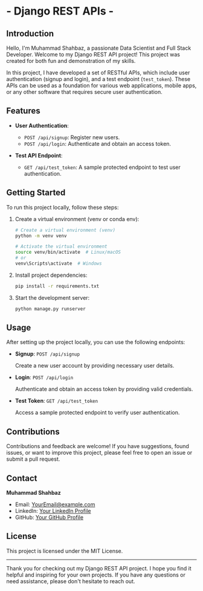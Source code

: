# - Django REST APIs -

## Introduction

Hello, I'm Muhammad Shahbaz, a passionate Data Scientist and Full Stack Developer. Welcome to my Django REST API project! This project was created for both fun and demonstration of my skills.

In this project, I have developed a set of RESTful APIs, which include user authentication (signup and login), and a test endpoint (`test_token`). These APIs can be used as a foundation for various web applications, mobile apps, or any other software that requires secure user authentication.

## Features

- **User Authentication**:

  - `POST /api/signup`: Register new users.
  - `POST /api/login`: Authenticate and obtain an access token.

- **Test API Endpoint**:
  - `GET /api/test_token`: A sample protected endpoint to test user authentication.

## Getting Started

To run this project locally, follow these steps:

1. Create a virtual environment (venv or conda env):

   ```bash
   # Create a virtual environment (venv)
   python -m venv venv

   # Activate the virtual environment
   source venv/bin/activate  # Linux/macOS
   # or
   venv\Scripts\activate  # Windows
   ```

2. Install project dependencies:

   ```bash
   pip install -r requirements.txt
   ```

3. Start the development server:

   ```bash
   python manage.py runserver
   ```

## Usage

After setting up the project locally, you can use the following endpoints:

- **Signup**: `POST /api/signup`

  Create a new user account by providing necessary user details.

- **Login**: `POST /api/login`

  Authenticate and obtain an access token by providing valid credentials.

- **Test Token**: `GET /api/test_token`

  Access a sample protected endpoint to verify user authentication.

## Contributions

Contributions and feedback are welcome! If you have suggestions, found issues, or want to improve this project, please feel free to open an issue or submit a pull request.

## Contact

**Muhammad Shahbaz**

- Email: [YourEmail@example.com](mailto:shahbiqureshi33@gmail.com)
- LinkedIn: [Your LinkedIn Profile](https://www.linkedin.com/in/mshahbazq)
- GitHub: [Your GitHub Profile](https://github.com/mshahbazq)

## License

This project is licensed under the MIT License.

---

Thank you for checking out my Django REST API project. I hope you find it helpful and inspiring for your own projects. If you have any questions or need assistance, please don't hesitate to reach out.
